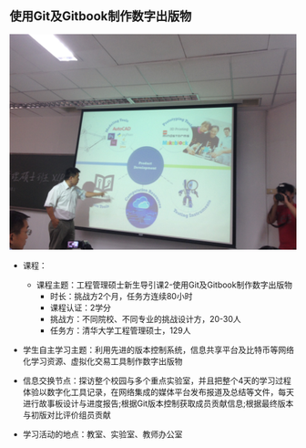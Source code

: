 ﻿##  使用Git及Gitbook制作数字出版物
![0](../assets/case/case-pic/XLP顾教授的讲解.jpg)
* 课程：

     + 课程主题：工程管理硕士新生导引课2-使用Git及Gitbook制作数字出版物
        + 时长：挑战方2个月，任务方连续80小时
        + 课程认证：2学分
        + 挑战方：不同院校、不同专业的挑战设计方，20-30人
        + 任务方：清华大学工程管理硕士，129人

 * 学生自主学习主题：利用先进的版本控制系统，信息共享平台及比特币等网络化学习资源、虚拟化交易工具制作数字出版物

 * 信息交换节点：探访整个校园与多个重点实验室，并且把整个4天的学习过程体验以数字化工具记录，在网络集成的媒体平台发布报道及总结等文件，每天进行故事板设计与进度报告;根据Git版本控制获取成员贡献信息;根据最终版本与初版对比评价组员贡献

 * 学习活动的地点：教室、实验室、教师办公室




